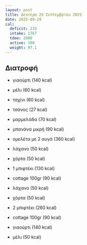 ```yaml
---
layout: post
title: Δευτέρα 29 Σεπτεμβρίου 2025
date: 2025-09-29
cal:
  deficit: 233
  intake: 1767
  tdee: 2000
  active: 100
  weight: 97.1
---
```


## Διατροφή

- γιαούρτι (140 kcal)
- μέλι (60 kcal)
- ταχίνι (60 kcal)
- τσάνος (27 kcal)
- μαρμελάδα (70 kcal)
- μπανάνα μικρή (90 kcal)

- ομελέτα με 2 αυγά (360 kcal)

- λάχανο (50 kcal)
- χόρτα (50 kcal)
- 1 μπιφτέκι (130 kcal)
- cottage 100gr (90 kcal)

- λάχανο (50 kcal)
- χόρτα (50 kcal)
- 2 μπιφτέκι (260 kcal)
- cottage 100gr (90 kcal)


- γιαούρτι (140 kcal)
- μέλι (50 kcal)

